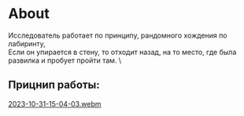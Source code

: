 # About

Исследователь работает по принципу, рандомного хождения по лабиринту, \
Если он упирается в стену, то отходит назад, на то место, где была развилка и пробует пройти там. \

## Прицнип работы:


[2023-10-31-15-04-03.webm](https://github.com/LZTD1/tinkoff_edu/assets/46750499/52bdc565-8df0-4c11-9e31-b2c239f34977)
